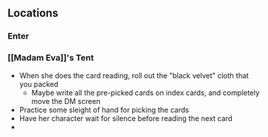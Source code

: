 ## Locations
### Enter
### [[Madam Eva]]'s Tent
- When she does the card reading, roll out the "black velvet" cloth that you packed
	- Maybe write all the pre-picked cards on index cards, and completely move the DM screen
- Practice some sleight of hand for picking the cards
- Have her character wait for silence before reading the next card
- 